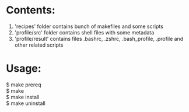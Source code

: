 # Contents:  
1. 'recipes' folder contains bunch of makefiles and some scripts
2. 'profile/src' folder contains shell files with some metadata  
3. 'profile/result' contains files .bashrc, .zshrc, .bash_profile, .profile
and other related scripts  

# Usage:
$ make prereq  
$ make  
$ make install  
$ make uninstall  
